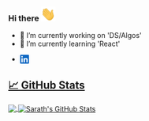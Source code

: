 ### Hi there <img src="https://github.com/xlsarath/xlsarath/blob/master/wave.gif" width="30px">

<!--
**xlsarath/xlsarath** is a ✨ _special_ ✨ repository because its `README.md` (this file) appears on your GitHub profile.

Here are some ideas to get you started:
-->

- 🔭 I’m currently working on 'DS/Algos'
- 🌱 I’m currently learning 'React'
<!-- 
- 👯 I’m looking to collaborate on ...
- 🤔 I’m looking for help with ...
- 💬 Ask me about ...
-->
-
  <a href="https://www.linkedin.com/in/sarathmakkena/">
  <img align="left" alt="Sarath's LinkedIN" width="18px" src="https://github.com/xlsarath/xlsarath/blob/master/linkedin.svg" />
  <br/>
<!-- - 😄 Pronouns: ...
- ⚡ Fun fact: ...
-->
## &#x1f4c8; GitHub Stats

<a href="https://github.com/xlsarath/xlsarath">
  <img align="center" src="https://github-readme-stats.vercel.app/api/top-langs/?username=xlsarath&hide=Jupyter Notebook,css,html,tex&title_color=ffffff&text_color=c9cacc&icon_color=2bbc8a&bg_color=1d1f21&langs_count=5" />
</a>
<a href="https://github.com/xlsarath/xlsarath">
  <img align="center" src="https://github-readme-stats.vercel.app/api?username=xlsarath&show_icons=true&line_height=27&count_private=true&title_color=ffffff&text_color=c9cacc&icon_color=2bbc8a&bg_color=1d1f21" alt=" Sarath's GitHub Stats" />
</a>



